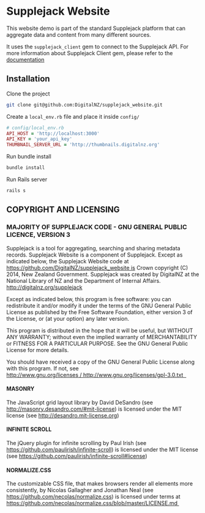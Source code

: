 # Supplejack Website

This website demo is part of the standard Supplejack platform that can aggregate data and content from many different sources.

It uses the `supplejack_client` gem to connect to the Supplejack API. For more information about Supplejack Client gem, please refer to the [documentation](http://digitalnz.github.io/supplejack/start/supplejack-client.html)

## Installation

Clone the project

```bash
git clone git@github.com:DigitalNZ/supplejack_website.git
```

Create a `local_env.rb` file and place it inside `config/`

```ruby
# config/local_env.rb
API_HOST = 'http://localhost:3000'
API_KEY = 'your_api_key'
THUMBNAIL_SERVER_URL = 'http://thumbnails.digitalnz.org'
```

Run bundle install

```bash
bundle install
```

Run Rails server

```bash
rails s
```

## COPYRIGHT AND LICENSING  

### MAJORITY OF SUPPLEJACK CODE - GNU GENERAL PUBLIC LICENCE, VERSION 3  

Supplejack is a tool for aggregating, searching and sharing metadata records. Supplejack Website is a component of Supplejack. Except as indicated below, the Supplejack Website code at https://github.com/DigitalNZ/supplejack_website is Crown copyright (C) 2014, New Zealand Government. Supplejack was created by DigitalNZ at the National Library of NZ and the Department of Internal Affairs. http://digitalnz.org/supplejack

Except as indicated below, this program is free software: you can redistribute it and/or modify it under the terms of the GNU General Public License as published by the Free Software Foundation, either version 3 of the License, or (at your option) any later version.   

This program is distributed in the hope that it will be useful, but WITHOUT ANY 
WARRANTY; without even the implied warranty of MERCHANTABILITY or FITNESS FOR A PARTICULAR PURPOSE. See the GNU General Public License for more details.

You should have received a copy of the GNU General Public License along with this program. If not, see http://www.gnu.org/licenses / http://www.gnu.org/licenses/gpl-3.0.txt  

#### MASONRY
The JavaScript grid layout library by David DeSandro (see http://masonry.desandro.com/#mit-license) is licensed under the MIT license (see http://desandro.mit-license.org) 

#### INFINITE SCROLL
The jQuery plugin for infinite scrolling by Paul Irish (see https://github.com/paulirish/infinite-scroll) is licensed under the MIT license (see https://github.com/paulirish/infinite-scroll#license) 

#### NORMALIZE.CSS
The customizable CSS file, that makes browsers render all elements more consistently, by Nicolas Gallagher and Jonathan Neal (see https://github.com/necolas/normalize.css) is licensed under terms at https://github.com/necolas/normalize.css/blob/master/LICENSE.md 